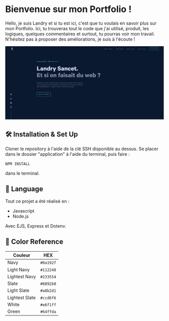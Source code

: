 # Bienvenue sur mon Portfolio !

Hello, je suis Landry et si tu est ici, c'est que tu voulais en savoir plus sur mon Portfolio. Ici, tu trouveras tout le code que j'ai utilisé, produit, les logiques, quelques commentaires et surtout, tu pourras voir mon travail. N'hésitez pas à proposer des améliorations, je suis à l'écoute ! 

![](preview.png)

## 🛠️  Installation & Set Up

Cloner le repository à l'aide de la clé SSH disponible au dessus. 
Se placer dans le dossier "application" à l'aide du terminal, puis faire : 

    NPM INSTALL
dans le terminal. 

## 🔎  Language 

Tout ce projet a été réalisé en : 

- Javascript
- Node.js

Avec EJS, Express et Dotenv. 

## 🎨 Color Reference

| Couleur | HEX |
|--|--|
| Navy | `#0a192f` |
| Light Navy | `#112240` |
| Lightest Navy | `#233554` |
| Slate | `#8892b0` |
| Light Slate | `#a8b2d1` |
| Lightest Slate | `#ccd6f6` |
| White | `#e6f1ff` |
| Green | `#64ffda` |

